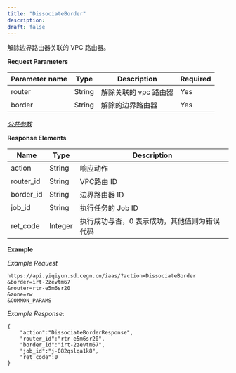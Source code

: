 ```yaml
---
title: "DissociateBorder"
description: 
draft: false
---
```




解除边界路由器关联的 VPC 路由器。


**Request Parameters**

| Parameter name | Type | Description | Required |
| --- | --- | --- | --- |
| router | String | 解除关联的 vpc 路由器 | Yes |
| border | String | 解除的边界路由器 | Yes |

[_公共参数_](../../../parameters/)

**Response Elements**

| Name | Type | Description |
| --- | --- | --- |
| action | String | 响应动作 |
| router_id | String | VPC路由 ID |
| border_id | String | 边界路由器 ID |
| job_id | String | 执行任务的 Job ID |
| ret_code | Integer | 执行成功与否，0 表示成功，其他值则为错误代码 |

**Example**

_Example Request_

```
https://api.yiqiyun.sd.cegn.cn/iaas/?action=DissociateBorder
&border=irt-2zevtm67
&router=rtr-e5m6sr20
&zone=zw
&COMMON_PARAMS
```

_Example Response_:

```
{
    "action":"DissociateBorderResponse",
    "router_id":"rtr-e5m6sr20",
    "border_id":"irt-2zevtm67",
    "job_id":"j-082qslqa1k8",
    "ret_code":0
}
```
